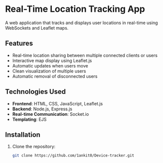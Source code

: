 # Real-Time Location Tracking App

A web application that tracks and displays user locations in real-time using WebSockets and Leaflet maps.

## Features

- Real-time location sharing between multiple connected clients or users
- Interactive map display using Leaflet.js
- Automatic updates when users move
- Clean visualization of multiple users
- Automatic removal of disconnected users

## Technologies Used

- **Frontend**: HTML, CSS, JavaScript, Leaflet.js
- **Backend**: Node.js, Express.js
- **Real-time Communication**: Socket.io
- **Templating**: EJS

## Installation

1. Clone the repository:
   ```bash
   git clone https://github.com/1ankit0/Device-tracker.git
